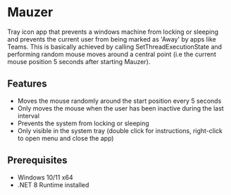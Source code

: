 # Mauzer

Tray icon app that prevents a windows machine from locking or sleeping and prevents the current user from being marked as 'Away' by apps like Teams.
This is basically achieved by calling SetThreadExecutionState and performing random mouse moves around a central point (i.e the current mouse position 5 seconds after starting Mauzer).

## Features

* Moves the mouse randomly around the start position every 5 seconds
* Only moves the mouse when the user has been inactive during the last interval
* Prevents the system from locking or sleeping
* Only visible in the system tray (double click for instructions, right-click to open menu and close the app)

## Prerequisites

* Windows 10/11 x64
* .NET 8 Runtime installed

